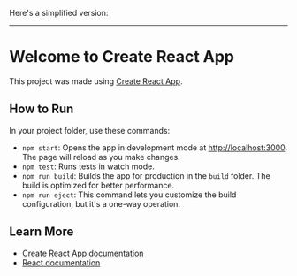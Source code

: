 Here's a simplified version:

---

# Welcome to Create React App

This project was made using [Create React App](https://github.com/facebook/create-react-app).

## How to Run

In your project folder, use these commands:

- `npm start`: Opens the app in development mode at [http://localhost:3000](http://localhost:3000). The page will reload as you make changes.
- `npm test`: Runs tests in watch mode.
- `npm run build`: Builds the app for production in the `build` folder. The build is optimized for better performance.
- `npm run eject`: This command lets you customize the build configuration, but it's a one-way operation.

## Learn More

- [Create React App documentation](https://facebook.github.io/create-react-app/docs/getting-started)
- [React documentation](https://reactjs.org/)

